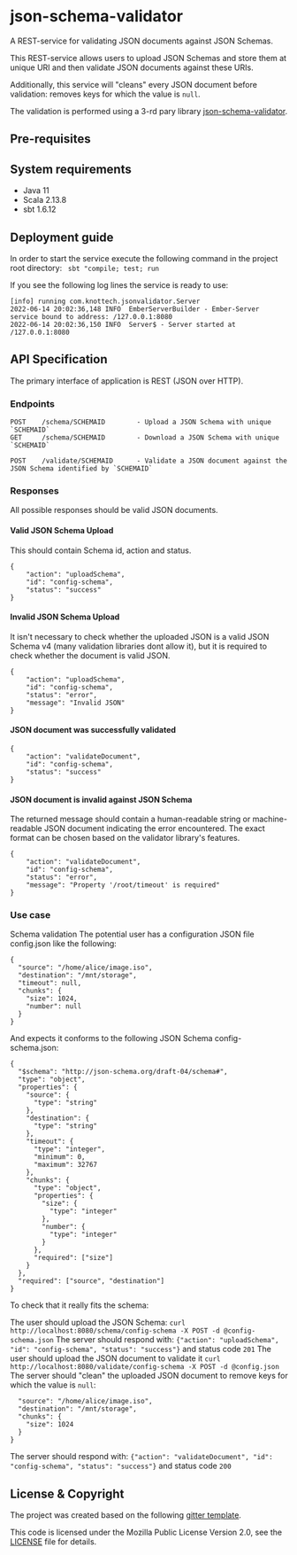 # json-schema-validator #

A REST-service for validating JSON documents against JSON Schemas.

This REST-service allows users to upload JSON Schemas and store them at unique URI and then validate JSON documents against these URIs.

Additionally, this service will "cleans" every JSON document before validation: removes keys for which the value is `null`.

The validation is performed using a 3-rd pary library [json-schema-validator](https://github.com/java-json-tools/json-schema-validator). 

## Pre-requisites

## System requirements ##

- Java 11
- Scala 2.13.8
- sbt 1.6.12

## Deployment guide ##

In order to start the service execute the following command in the project root directory:
``` sbt "compile; test; run```

If you see the following log lines the service is ready to use:
```
[info] running com.knottech.jsonvalidator.Server 
2022-06-14 20:02:36,148 INFO  EmberServerBuilder - Ember-Server service bound to address: /127.0.0.1:8080
2022-06-14 20:02:36,150 INFO  Server$ - Server started at /127.0.0.1:8080
```


## API Specification ##
The primary interface of application is REST (JSON over HTTP).

### Endpoints  ###
```
POST    /schema/SCHEMAID        - Upload a JSON Schema with unique `SCHEMAID`
GET     /schema/SCHEMAID        - Download a JSON Schema with unique `SCHEMAID`

POST    /validate/SCHEMAID      - Validate a JSON document against the JSON Schema identified by `SCHEMAID`
```
### Responses  ###
All possible responses should be valid JSON documents.

#### Valid JSON Schema Upload ####
This should contain Schema id, action and status.
```
{
    "action": "uploadSchema",
    "id": "config-schema",
    "status": "success"
}
```
#### Invalid JSON Schema Upload ####
It isn't necessary to check whether the uploaded JSON is a valid JSON Schema v4 (many validation libraries dont allow it), but it is required to check whether the document is valid JSON.
```
{
    "action": "uploadSchema",
    "id": "config-schema",
    "status": "error",
    "message": "Invalid JSON"
}
```
#### JSON document was successfully validated ####
```
{
    "action": "validateDocument",
    "id": "config-schema",
    "status": "success"
}
```

#### JSON document is invalid against JSON Schema ####
The returned message should contain a human-readable string or machine-readable JSON document indicating the error encountered. The exact format can be chosen based on the validator library's features.
```
{
    "action": "validateDocument",
    "id": "config-schema",
    "status": "error",
    "message": "Property '/root/timeout' is required"
}
```

### Use case ###
Schema validation
The potential user has a configuration JSON file config.json like the following:
```
{
  "source": "/home/alice/image.iso",
  "destination": "/mnt/storage",
  "timeout": null,
  "chunks": {
    "size": 1024,
    "number": null
  }
}
```
And expects it conforms to the following JSON Schema config-schema.json:
```
{
  "$schema": "http://json-schema.org/draft-04/schema#",
  "type": "object",
  "properties": {
    "source": {
      "type": "string"
    },
    "destination": {
      "type": "string"
    },
    "timeout": {
      "type": "integer",
      "minimum": 0,
      "maximum": 32767
    },
    "chunks": {
      "type": "object",
      "properties": {
        "size": {
          "type": "integer"
        },
        "number": {
          "type": "integer"
        }
      },
      "required": ["size"]
    }
  },
  "required": ["source", "destination"]
}
```

To check that it really fits the schema:

The user should upload the JSON Schema: ```curl http://localhost:8080/schema/config-schema -X POST -d @config-schema.json```
The server should respond with: `{"action": "uploadSchema", "id": "config-schema", "status": "success"}` and status code `201`
The user should upload the JSON document to validate it `curl http://localhost:8080/validate/config-schema -X POST -d @config.json`
The server should "clean" the uploaded JSON document to remove keys for which the value is `null`:
```{
  "source": "/home/alice/image.iso",
  "destination": "/mnt/storage",
  "chunks": {
    "size": 1024
  }
}
```
The server should respond with: `{"action": "validateDocument", "id": "config-schema", "status": "success"}` and status code `200`


## License & Copyright ##

The project was created based on the following [gitter template](https://codeberg.org/wegtam/http4s-app.g8).

This code is licensed under the Mozilla Public License Version 2.0, see the
[LICENSE](LICENSE) file for details.

